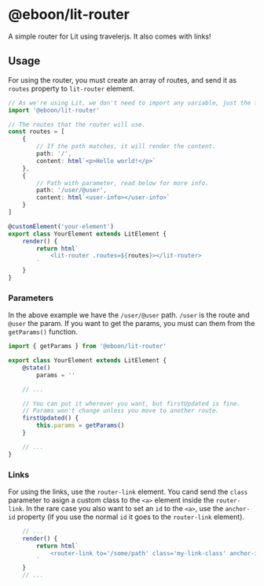 # @eboon/lit-router

A simple router for Lit using travelerjs. It also comes with links!

## Usage

For using the router, you must create an array of routes, and send it as `routes` property to `lit-router` element.

```ts
// As we're using Lit, we don't need to import any variable, just the files.
import '@eboon/lit-router'

// The routes that the router will use.
const routes = [
    {
        // If the path matches, it will render the content.
        path: '/',
        content: html`<p>Hello world!</p>`
    },
    {
        // Path with parameter, read below for more info.
        path: '/user/@user',
        content: html`<user-info></user-info>`
    }
]

@customElement('your-element')
export class YourElement extends LitElement {
    render() {
        return html`
            <lit-router .routes=${routes}></lit-router>
        `
    }
}
```

### Parameters

In the above example we have the `/user/@user` path. `/user` is the route and `@user` the param. If you want to get the params, you must can them from the `getParams()` function.

```ts
import { getParams } from '@eboon/lit-router'

export class YourElement extends LitElement {
    @state()
        params = ''

    // ...

    // You can put it wherever you want, but firstUpdated is fine.
    // Params won't change unless you move to another route.
    firstUpdated() {
        this.params = getParams()
    }

    // ...
}
```

### Links

For using the links, use the `router-link` element. You cand send the `class` parameter to asign a custom class to the `<a>` element inside the `router-link`. In the rare case you also want to set an `id` to the `<a>`, use the `anchor-id` property (if you use the normal `id` it goes to the `router-link` element).

```ts
    // ...
    render() {
        return html`
            <router-link to='/some/path' class='my-link-class' anchor-id='some-link'></lit-router>
        `
    }
    // ...
```